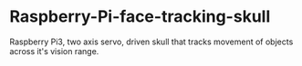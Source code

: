 # Raspberry-Pi-face-tracking-skull
Raspberry Pi3, two axis servo, driven skull that tracks movement of objects across it's vision range.
